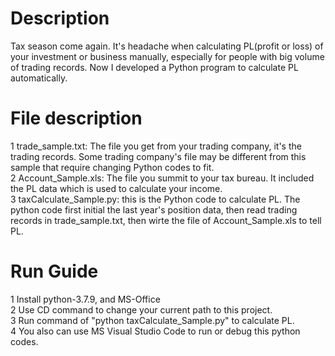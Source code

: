 # Description
Tax season come again. It's headache when calculating PL(profit or loss) of your investment or business manually, especially for people with big volume of trading records. Now I developed a Python program to calculate PL automatically.

# File description
1 trade_sample.txt: The file you get from your trading company, it's the trading records. Some trading company's file may be different from this sample that require changing Python codes to fit.<br/>
2 Account_Sample.xls: The file you summit to your tax bureau. It included the PL data which is used to calculate your income.<br/>
3 taxCalculate_Sample.py: this is the Python code to calculate PL. The python code first initial the last year's position data, then read trading records in trade_sample.txt, then wirte the file of Account_Sample.xls to tell PL.<br/>

# Run Guide
1 Install python-3.7.9, and MS-Office<br/>
2 Use CD command to change your current path to this project.<br/>
3 Run command of "python taxCalculate_Sample.py" to calculate PL.<br/>
4 You also can use MS Visual Studio Code to run or debug this python codes.
